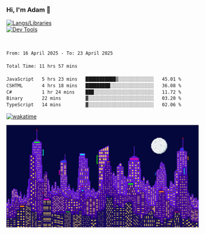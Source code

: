 ### Hi, I'm Adam 👋

[![Langs/Libraries](https://skillicons.dev/icons?i=cs,dotnet,js,css,html,sass,ts,jquery,bootstrap)](https://skillicons.dev)
<br/>
[![Dev Tools](https://skillicons.dev/icons?i=git,github,githubactions,visualstudio)](https://skillicons.dev)

<br/>

<!--START_SECTION:waka-->

```txt
From: 16 April 2025 - To: 23 April 2025

Total Time: 11 hrs 57 mins

JavaScript   5 hrs 23 mins   ███████████▒░░░░░░░░░░░░░   45.01 %
CSHTML       4 hrs 18 mins   █████████░░░░░░░░░░░░░░░░   36.08 %
C#           1 hr 24 mins    ███░░░░░░░░░░░░░░░░░░░░░░   11.72 %
Binary       22 mins         ▓░░░░░░░░░░░░░░░░░░░░░░░░   03.20 %
TypeScript   14 mins         ▓░░░░░░░░░░░░░░░░░░░░░░░░   02.06 %
```

<!--END_SECTION:waka-->

[![wakatime](https://wakatime.com/badge/user/2234bda2-efd3-47c5-8724-79108edfe9aa.svg)](https://wakatime.com/@2234bda2-efd3-47c5-8724-79108edfe9aa)

![Pixelated city at night](./media/city.gif)
